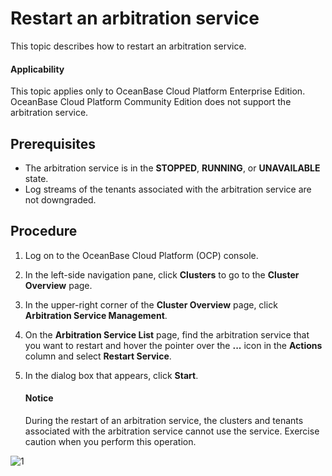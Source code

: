 # Restart an arbitration service

This topic describes how to restart an arbitration service.

<main id="notice" type='notice'>
<h4>Applicability</h4>
<p>This topic applies only to OceanBase Cloud Platform Enterprise Edition. OceanBase Cloud Platform Community Edition does not support the arbitration service. </p>
</main>

## Prerequisites

* The arbitration service is in the **STOPPED**, **RUNNING**, or **UNAVAILABLE** state.
* Log streams of the tenants associated with the arbitration service are not downgraded.

## Procedure

1. Log on to the OceanBase Cloud Platform (OCP) console.

2. In the left-side navigation pane, click **Clusters** to go to the **Cluster Overview** page.

3. In the upper-right corner of the **Cluster Overview** page, click **Arbitration Service Management**.

4. On the **Arbitration Service List** page, find the arbitration service that you want to restart and hover the pointer over the **...** icon in the **Actions** column and select **Restart Service**.

5. In the dialog box that appears, click **Start**.

   <main id="notice" type='notice'>
   <h4>Notice</h4>
   <p>During the restart of an arbitration service, the clusters and tenants associated with the arbitration service cannot use the service. Exercise caution when you perform this operation. </p>
   </main>

![1](https://obbusiness-private.oss-cn-shanghai.aliyuncs.com/doc/img/ocp/410/%E9%87%8D%E5%90%AF%E4%BB%B2%E8%A3%81%E6%9C%8D%E5%8A%A1-1.png)
